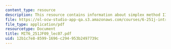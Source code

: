 ```yaml
---
content_type: resource
description: This resource contains information about simplex method III.
file: https://ol-ocw-studio-app-qa.s3.amazonaws.com/courses/6-251j-introduction-to-mathematical-programming-fall-2009/12b1c7e885991696c294953b2497739c_MIT6_251JF09_lec07.pdf
file_type: application/pdf
resourcetype: Document
title: MIT6_251JF09_lec07.pdf
uid: 12b1c7e8-8599-1696-c294-953b2497739c
---
```

